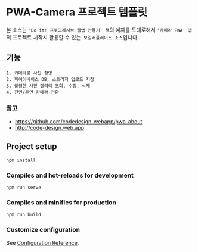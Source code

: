 # PWA-Camera 프로젝트 템플릿

본 소스는 `'Do it! 프로그레시브 웹앱 만들기' 책`의 예제를 토대로해서 `'카메라 PWA' 앱`의 프로젝트 시작시 활용할 수 있는` 보일러플레이스 소스`입니다. 

## 기능
```
1. 카메라로 사진 촬영
2. 파이어베이스 DB, 스토리지 업로드 저장
3. 촬영한 사진 갤러리 조회, 수정, 삭제
4. 전면/후면 카메라 전환
```

### 참고
* https://github.com/codedesign-webapp/pwa-about
* http://code-design.web.app



## Project setup
```
npm install
```

### Compiles and hot-reloads for development
```
npm run serve
```

### Compiles and minifies for production
```
npm run build
```

### Customize configuration
See [Configuration Reference](https://cli.vuejs.org/config/).
